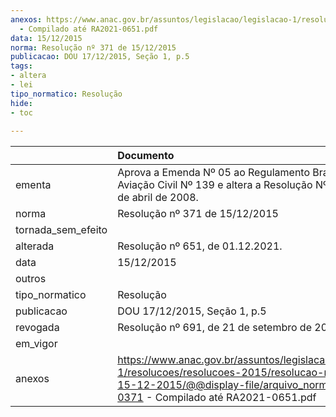 ```yaml
---
anexos: https://www.anac.gov.br/assuntos/legislacao/legislacao-1/resolucoes/resolucoes-2015/resolucao-no-371-de-15-12-2015/@@display-file/arquivo_norma/RA2015-0371
  - Compilado até RA2021-0651.pdf
data: 15/12/2015
norma: Resolução nº 371 de 15/12/2015
publicacao: DOU 17/12/2015, Seção 1, p.5
tags:
- altera
- lei
tipo_normatico: Resolução
hide: 
- toc 
 
---
```


|                    | Documento                                                                                                                                                                                   |
|:-------------------|:--------------------------------------------------------------------------------------------------------------------------------------------------------------------------------------------|
| ementa             | Aprova a Emenda Nº 05 ao Regulamento Brasileiro da Aviação Civil Nº 139 e altera a Resolução Nº 25, de 25 de abril de 2008.                                                                 |
| norma              | Resolução nº 371 de 15/12/2015                                                                                                                                                              |
| tornada_sem_efeito |                                                                                                                                                                                             |
| alterada           | Resolução nº 651, de 01.12.2021.                                                                                                                                                            |
| data               | 15/12/2015                                                                                                                                                                                  |
| outros             |                                                                                                                                                                                             |
| tipo_normatico     | Resolução                                                                                                                                                                                   |
| publicacao         | DOU 17/12/2015, Seção 1, p.5                                                                                                                                                                |
| revogada           | Resolução nº 691, de 21 de setembro de 2022                                                                                                                                                 |
| em_vigor           |                                                                                                                                                                                             |
| anexos             | https://www.anac.gov.br/assuntos/legislacao/legislacao-1/resolucoes/resolucoes-2015/resolucao-no-371-de-15-12-2015/@@display-file/arquivo_norma/RA2015-0371 - Compilado até RA2021-0651.pdf |
